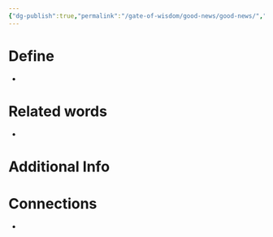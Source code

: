 ```yaml
---
{"dg-publish":true,"permalink":"/gate-of-wisdom/good-news/good-news/","tags":["#GateWisdom","#GoodNews"]}
---
```


# Define
- 

# Related words
- 

# Additional Info


# Connections
- 

